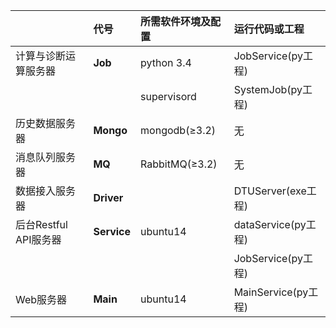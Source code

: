 |  | **代号** | 所需软件环境及配置 | 运行代码或工程 |
| :--- | :--- | :--- | :--- |
| 计算与诊断运算服务器 | **Job** | python 3.4 | JobService\(py工程\) |
|  |  | supervisord | SystemJob\(py工程\) |
| 历史数据服务器 | **Mongo** | mongodb\(≥3.2\) | 无 |
| 消息队列服务器 | **MQ** | RabbitMQ\(≥3.2\) | 无 |
| 数据接入服务器 | **Driver** |  | DTUServer\(exe工程\) |
| 后台Restful API服务器 | **Service** | ubuntu14 | dataService\(py工程\) |
|  |  |  | JobService\(py工程\) |
| Web服务器 | **Main** | ubuntu14 | MainService\(py工程\) |



